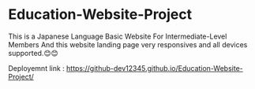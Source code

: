 # Education-Website-Project
This is a Japanese Language Basic Website For Intermediate-Level Members And this website landing page very responsives and all devices supported.😊😊


Deployemnt link : https://github-dev12345.github.io/Education-Website-Project/
